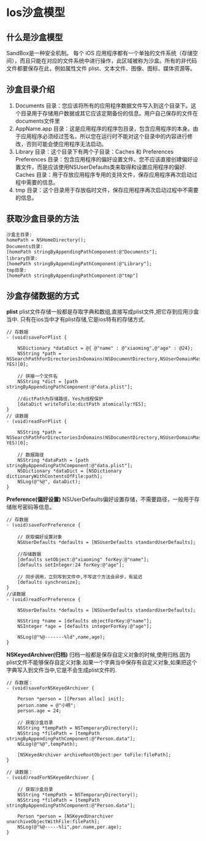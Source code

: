 # Ios沙盒模型

## 什么是沙盒模型
SandBox是一种安全机制。
每个 iOS 应用程序都有一个单独的文件系统（存储空间），而且只能在对应的文件系统中进行操作，此区域被称为沙盒。所有的非代码文件都要保存在此，例如属性文件 plist、文本文件、图像、图标、媒体资源等。

## 沙盒目录介绍
1. Documents 目录：您应该将所有的应用程序数据文件写入到这个目录下。这个目录用于存储用户数据或其它应该定期备份的信息。用户自己保存的文件在documents文件里
2. AppName.app 目录：这是应用程序的程序包目录，包含应用程序的本身。由于应用程序必须经过签名，所以您在运行时不能对这个目录中的内容进行修改，否则可能会使应用程序无法启动。
3. Library 目录：这个目录下有两个子目录：Caches 和 Preferences
Preferences 目录：包含应用程序的偏好设置文件。您不应该直接创建偏好设置文件，而是应该使用NSUserDefaults类来取得和设置应用程序的偏好.
Caches 目录：用于存放应用程序专用的支持文件，保存应用程序再次启动过程中需要的信息。
4. tmp 目录：这个目录用于存放临时文件，保存应用程序再次启动过程中不需要的信息。

## 获取沙盒目录的方法
```
沙盒主目录:
homePath = NSHomeDirectory();
Documents目录:
[homePath stringByAppendingPathComponent:@"Documents"];
library目录:
[homePath stringByAppendingPathComponent:@"Library"];
tmp目录:
[homePath stringByAppendingPathComponent:@"tmp"]
```

## 沙盒存储数据的方式
**plist**
plist文件存储一般都是存取字典和数组,直接写成plist文件,把它存到应用沙盒当中. 只有在ios当中才有plist存储,它是ios特有的存储方式.
```
// 存数据
- (void)saveForPlist {
    
    NSDictionary *dataDict = @{ @"name" : @"xiaoming",@"age" : @24};
    NSString *path = NSSearchPathForDirectoriesInDomains(NSDocumentDirectory,NSUserDomainMask, YES)[0];
  
    // 拼接一个文件名
    NSString *dict = [path stringByAppendingPathComponent:@"data.plist"];
    
    //dictPath为存储路径，Yes为线程保护
    [dataDict writeToFile:dictPath atomically:YES];
}
// 读数据
- (void)readForPlist {

    NSString *path = NSSearchPathForDirectoriesInDomains(NSDocumentDirectory,NSUserDomainMask, YES)[0];
   
    // 数据路径
    NSString *dataPath = [path stringByAppendingPathComponent:@"data.plist"];
    NSDictionary *dataDict = [NSDictionary dictionaryWithContentsOfFile:path];
    NSLog(@"%@", dataDict);
}
```

**Preference(偏好设置)**
NSUserDefaults偏好设置存储，不需要路径，一般用于存储账号密码等信息。
```
// 存数据
- (void)saveForPreference {

    // 获取偏好设置对象
    NSUserDefaults *defaults = [NSUserDefaults standardUserDefaults];
    
    //存储数据
    [defaults setObject:@"xiaoming" forKey:@"name"];
    [defaults setInteger:24 forKey:@"age"];
    
    // 同步调用，立刻写到文件中,不写这个方法会异步，有延迟
    [defaults synchronize];    
}
//读数据
- (void)readForPreference {

    NSUserDefaults *defaults = [NSUserDefaults standardUserDefaults];
    
    NSString *name = [defaults objectForKey:@"name"];
    NSInteger *age = [defaults integerForKey:@"age"];
    
    NSLog(@"%@-------%ld",name,age); 
}
```

**NSKeyedArchiver(归档)**
归档一般都是保存自定义对象的时候,使用归档.因为plist文件不能够保存自定义对象.如果一个字典当中保存有自定义对象,如果把这个字典写入到文件当中,它是不会生成plist文件的.

```
// 存数据：
- (void)saveForNSKeyedArchiver {

    Person *person = [[Person alloc] init];
    person.name = @"小明";
    person.age = 24;

    // 获取沙盒目录
    NSString *tempPath = NSTemporaryDirectory();
    NSString *filePath = [tempPath stringByAppendingPathComponent:@"Person.data"];
    NSLog(@"%@",tempPath);

    [NSKeyedArchiver archiveRootObject:per toFile:filePath];
}

// 读数据：
- (void)readForNSKeyedArchiver {

    // 获取沙盒目录
    NSString *tempPath = NSTemporaryDirectory();
    NSString *filePath = [tempPath stringByAppendingPathComponent:@"Person.data"];

    Person *person = [NSKeyedUnarchiver unarchiveObjectWithFile:filePath];
    NSLog(@"%@-----%li",per.name,per.age);
}
```